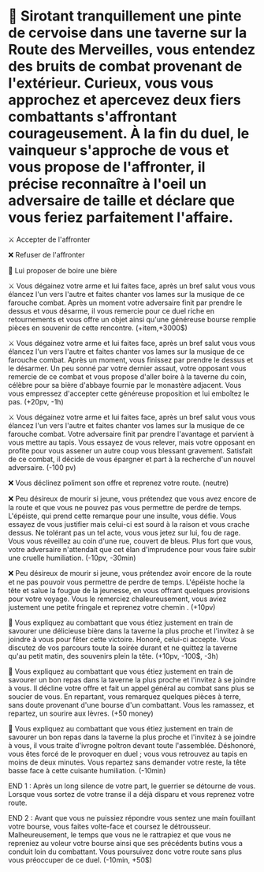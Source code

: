 # 🍻 Sirotant tranquillement une pinte de cervoise dans une taverne sur la Route des Merveilles, vous entendez des bruits de combat provenant de l'extérieur. Curieux, vous vous approchez et apercevez deux fiers combattants s'affrontant courageusement. À la fin du duel, le vainqueur s'approche de vous et vous propose de l'affronter, il précise reconnaître à l'oeil un adversaire de taille et déclare que vous feriez parfaitement l'affaire.

⚔️ Accepter de l'affronter

❌ Refuser de l'affronter

🍺 Lui proposer de boire une bière


⚔️ Vous dégainez votre arme et lui faites face, après un bref salut vous vous élancez l'un vers l'autre et faites chanter vos lames sur la musique de ce farouche combat. Après un moment votre adversaire finit par prendre le dessus et vous désarme, il vous remercie pour ce duel riche en retournements et vous offre un objet ainsi qu'une généreuse bourse remplie pièces en souvenir de cette rencontre. (+item,+3000$)

⚔️ Vous dégainez votre arme et lui faites face, après un bref salut vous vous élancez l'un vers l'autre et faites chanter vos lames sur la musique de ce farouche combat. Après un moment, vous finissez par prendre le dessus et le désarmer. Un peu sonné par votre dernier assaut, votre opposant vous remercie de ce combat et vous propose d'aller boire à la taverne du coin, célèbre pour sa bière d'abbaye fournie par le monastère adjacent. Vous vous empressez d'accepter cette généreuse proposition et lui emboîtez le pas. (+20pv, -1h)

⚔️ Vous dégainez votre arme et lui faites face, après un bref salut vous vous élancez l'un vers l'autre et faites chanter vos lames sur la musique de ce farouche combat. Votre adversaire finit par prendre l'avantage et parvient à vous mettre au tapis. Vous essayez de vous relever, mais votre opposant en profite pour vous assener un autre coup vous blessant gravement. Satisfait de ce combat, il décide de vous épargner et part à la recherche d'un nouvel adversaire. (-100 pv)


❌ Vous déclinez poliment son offre et reprenez votre route. (neutre)

❌ Peu désireux de mourir si jeune, vous prétendez que vous avez encore de la route et que vous ne pouvez pas vous permettre de perdre de temps. L'épéiste, qui prend cette remarque pour une insulte, vous défie. Vous essayez de vous justifier mais celui-ci est sourd à la raison et vous crache dessus. Ne tolérant pas un tel acte, vous vous jetez sur lui, fou de rage. Vous vous réveillez au coin d'une rue, couvert de bleus. Plus fort que vous, votre adversaire n'attendait que cet élan d'imprudence pour vous faire subir une cruelle humiliation. (-10pv, -30min)

❌ Peu désireux de mourir si jeune, vous prétendez avoir encore de la route et ne pas pouvoir vous permettre de perdre de temps. L'épéiste hoche la tête et salue la fougue de la jeunesse, en vous offrant quelques provisions pour votre voyage. Vous le remerciez chaleureusement, vous aviez justement une petite fringale et reprenez votre chemin . (+10pv)


🍺 Vous expliquez au combattant que vous étiez justement en train de savourer une délicieuse bière dans la taverne la plus proche et l'invitez à se joindre à vous pour fêter cette victoire. Honoré, celui-ci accepte. Vous discutez de vos parcours toute la soirée durant et ne quittez la taverne qu'au petit matin, des souvenirs plein la tête. (+10pv, -100$, -3h)

🍺 Vous expliquez au combattant que vous étiez justement en train de savourer un bon repas dans la taverne la plus proche et l'invitez à se joindre à vous. Il décline votre offre et fait un appel général au combat sans plus se soucier de vous. En repartant, vous remarquez quelques pièces à terre, sans doute provenant d'une bourse d'un combattant. Vous les ramassez, et repartez, un sourire aux lèvres. (+50 money) 

🍺 Vous expliquez au combattant que vous étiez justement en train de savourer un bon repas dans la taverne la plus proche et l'invitez à se joindre à vous, il vous traite d'ivrogne poltron devant toute l'assemblée. Déshonoré, vous êtes forcé de le provoquer en duel ; vous vous retrouvez au tapis en moins de deux minutes. Vous repartez sans demander votre reste, la tête basse face à cette cuisante humiliation. (-10min)


END 1 : Après un long silence de votre part, le guerrier se détourne de vous. Lorsque vous sortez de votre transe il a déjà disparu et vous reprenez votre route.

END 2 : Avant que vous ne puissiez répondre vous sentez une main fouillant votre bourse, vous faites volte-face et coursez le détrousseur. Malheureusement, le temps que vous ne le rattrapiez et que vous ne repreniez au voleur votre bourse ainsi que ses précédents butins vous a conduit loin du combattant. Vous poursuivez donc votre route sans plus vous préoccuper de ce duel. (-10min, +50$)

